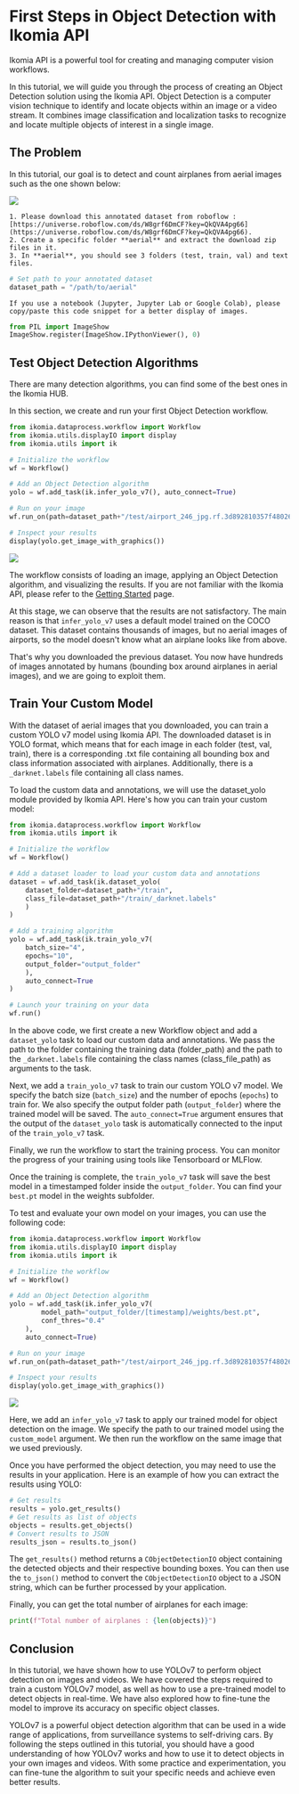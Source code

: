 # First Steps in Object Detection with Ikomia API

Ikomia API is a powerful tool for creating and managing computer vision workflows. 

In this tutorial, we will guide you through the process of creating an Object Detection solution using the Ikomia API. 
Object Detection is a computer vision technique to identify and locate objects within an image or a video stream. 
It combines image classification and localization tasks to recognize and locate multiple objects of interest in a single image.

## The Problem

In this tutorial, our goal is to detect and count airplanes from aerial images such as the one shown below:

![](../_static/aerial_airplanes.jpg)

```{important}
1. Please download this annotated dataset from roboflow : [https://universe.roboflow.com/ds/W8grf6DmCF?key=QkQVA4pg66](https://universe.roboflow.com/ds/W8grf6DmCF?key=QkQVA4pg66).
2. Create a specific folder **aerial** and extract the download zip files in it.
3. In **aerial**, you should see 3 folders (test, train, val) and text files.
```
```python
# Set path to your annotated dataset
dataset_path = "/path/to/aerial"
```
```{important}
If you use a notebook (Jupyter, Jupyter Lab or Google Colab), please copy/paste this code snippet for a better display of images.
```
```python
from PIL import ImageShow
ImageShow.register(ImageShow.IPythonViewer(), 0)
```
## Test Object Detection Algorithms

There are many detection algorithms, you can find some of the best ones in the Ikomia HUB.

In this section, we create and run your first Object Detection workflow. 

```python
from ikomia.dataprocess.workflow import Workflow
from ikomia.utils.displayIO import display
from ikomia.utils import ik

# Initialize the workflow
wf = Workflow()

# Add an Object Detection algorithm  
yolo = wf.add_task(ik.infer_yolo_v7(), auto_connect=True)

# Run on your image
wf.run_on(path=dataset_path+"/test/airport_246_jpg.rf.3d892810357f48026932d5412fa81574.jpg")

# Inspect your results
display(yolo.get_image_with_graphics())
```
![](../_static/aerial_airplanes_box.png)

The workflow consists of loading an image, applying an Object Detection algorithm, and visualizing the results. If you are not familiar with the Ikomia API, please refer to the [Getting Started](../getting_started) page.

At this stage, we can observe that the results are not satisfactory. The main reason is that `infer_yolo_v7` uses a default model trained on the COCO dataset. 
This dataset contains thousands of images, but no aerial images of airports, so the model doesn't know what an airplane looks like from above.

That's why you downloaded the previous dataset. You now have hundreds of images annotated by humans (bounding box around airplanes in aerial images), and we are going to exploit them.

## Train Your Custom Model

With the dataset of aerial images that you downloaded, you can train a custom YOLO v7 model using Ikomia API. 
The downloaded dataset is in YOLO format, which means that for each image in each folder (test, val, train), there is a corresponding .txt file containing all bounding box and class information associated with airplanes. 
Additionally, there is a `_darknet.labels` file containing all class names.

To load the custom data and annotations, we will use the dataset_yolo module provided by Ikomia API. Here's how you can train your custom model:

```python
from ikomia.dataprocess.workflow import Workflow
from ikomia.utils import ik

# Initialize the workflow
wf = Workflow()

# Add a dataset loader to load your custom data and annotations
dataset = wf.add_task(ik.dataset_yolo(
    dataset_folder=dataset_path+"/train", 
    class_file=dataset_path+"/train/_darknet.labels"
    )
)

# Add a training algorithm
yolo = wf.add_task(ik.train_yolo_v7(
    batch_size="4", 
    epochs="10", 
    output_folder="output_folder"
    ), 
    auto_connect=True
)

# Launch your training on your data
wf.run()
```
In the above code, we first create a new Workflow object and add a `dataset_yolo` task to load our custom data and annotations. 
We pass the path to the folder containing the training data (folder_path) and the path to the `_darknet.labels` file containing the class names (class_file_path) as arguments to the task.

Next, we add a `train_yolo_v7` task to train our custom YOLO v7 model. We specify the batch size (`batch_size`) and the number of epochs (`epochs`) to train for. 
We also specify the output folder path (`output_folder`) where the trained model will be saved. The `auto_connect=True` argument ensures that the output of the `dataset_yolo` task is automatically connected to the input of the `train_yolo_v7` task.

Finally, we run the workflow to start the training process. You can monitor the progress of your training using tools like Tensorboard or MLFlow.

Once the training is complete, the `train_yolo_v7` task will save the best model in a timestamped folder inside the `output_folder`. You can find your `best.pt` model in the weights subfolder.

To test and evaluate your own model on your images, you can use the following code:
```python
from ikomia.dataprocess.workflow import Workflow
from ikomia.utils.displayIO import display
from ikomia.utils import ik

# Initialize the workflow
wf = Workflow()

# Add an Object Detection algorithm  
yolo = wf.add_task(ik.infer_yolo_v7(
        model_path="output_folder/[timestamp]/weights/best.pt", 
        conf_thres="0.4"
    ), 
    auto_connect=True)

# Run on your image
wf.run_on(path=dataset_path+"/test/airport_246_jpg.rf.3d892810357f48026932d5412fa81574.jpg")

# Inspect your results
display(yolo.get_image_with_graphics())
```
![](../_static/aerial_airplanes_trained.png)

Here, we add an `infer_yolo_v7` task to apply our trained model for object detection on the image. We specify the path to our trained model using the `custom_model` argument.
We then run the workflow on the same image that we used previously.

Once you have performed the object detection, you may need to use the results in your application. Here is an example of how you can extract the results using YOLO:

```python
# Get results
results = yolo.get_results()
# Get results as list of objects
objects = results.get_objects()
# Convert results to JSON
results_json = results.to_json()
```
The `get_results()` method returns a `CObjectDetectionIO` object containing the detected objects and their respective bounding boxes. 
You can then use the `to_json()` method to convert the `CObjectDetectionIO` object to a JSON string, which can be further processed by your application.

Finally, you can get the total number of airplanes for each image:
```python
print(f"Total number of airplanes : {len(objects)}")
```

## Conclusion

In this tutorial, we have shown how to use YOLOv7 to perform object detection on images and videos. 
We have covered the steps required to train a custom YOLOv7 model, as well as how to use a pre-trained model to detect objects in real-time. 
We have also explored how to fine-tune the model to improve its accuracy on specific object classes.

YOLOv7 is a powerful object detection algorithm that can be used in a wide range of applications, from surveillance systems to self-driving cars. 
By following the steps outlined in this tutorial, you should have a good understanding of how YOLOv7 works and how to use it to detect objects in your own images and videos. 
With some practice and experimentation, you can fine-tune the algorithm to suit your specific needs and achieve even better results.
